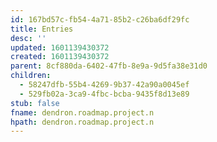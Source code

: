 ```yaml
---
id: 167bd57c-fb54-4a71-85b2-c26ba6df29fc
title: Entries
desc: ''
updated: 1601139430372
created: 1601139430372
parent: 8cf880da-6402-47fb-8e9a-9d5fa38e31d0
children:
  - 58247dfb-55b4-4269-9b37-42a90a0045ef
  - 529fb02a-3ca9-4fbc-bcba-9435f8d13e89
stub: false
fname: dendron.roadmap.project.n
hpath: dendron.roadmap.project.n
---
```



